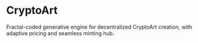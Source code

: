 # CryptoArt
Fractal-coded generative engine for decentralized CryptoArt creation, with adaptive pricing and seamless minting hub.
